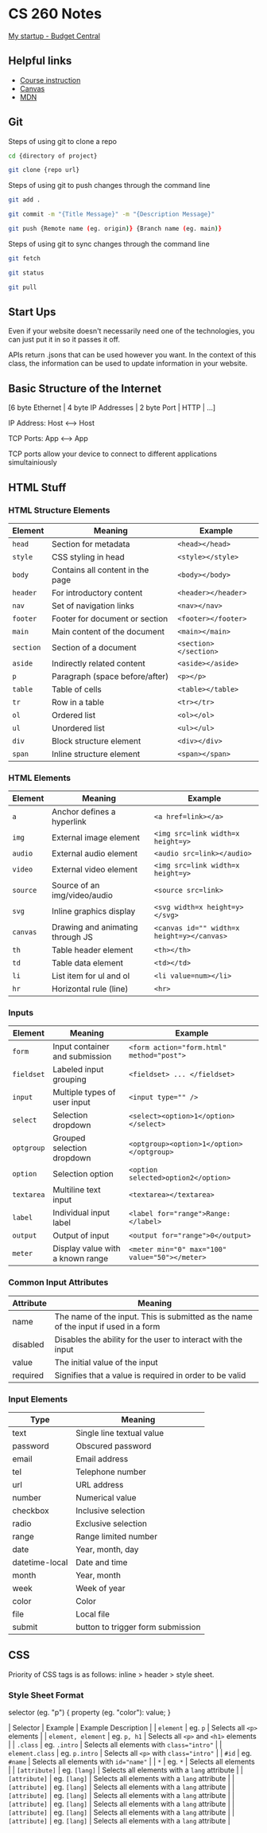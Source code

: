 # CS 260 Notes

[My startup - Budget Central]()

## Helpful links

- [Course instruction](https://github.com/webprogramming260)
- [Canvas](https://byu.instructure.com)
- [MDN](https://developer.mozilla.org)

## Git
Steps of using git to clone a repo
```bash
cd {directory of project}
```
```bash
git clone {repo url}
```
Steps of using git to push changes through the command line
```bash
git add .
```
```bash
git commit -m "{Title Message}" -m "{Description Message}"
```
```bash
git push {Remote name (eg. origin)} {Branch name (eg. main)}
```
Steps of using git to sync changes through the command line
```bash
git fetch
```
```bash
git status
```
```bash
git pull
```

## Start Ups
Even if your website doesn't necessarily need one of the technologies, you can just put it in so it passes it off.

APIs return .jsons that can be used however you want. In the context of this class, the information can be used to update information in your website.

## Basic Structure of the Internet
[6 byte Ethernet | 4 byte IP Addresses | 2 byte Port | HTTP | ...]

IP Address: Host <--> Host

TCP Ports: App <--> App

TCP ports allow your device to connect to different applications simultainiously

## HTML Stuff

### HTML Structure Elements
| Element    | Meaning                          | Example                                        |
| ---------- | -------------------------------- | ---------------------------------------------- |
| `head`     | Section for metadata             | `<head></head>`                                |
| `style`    | CSS styling in head              | `<style></style>`                              |
| `body`     | Contains all content in the page | `<body></body>`                                |
| `header`   | For introductory content         | `<header></header>`                            |
| `nav`      | Set of navigation links          | `<nav></nav>`                                  |
| `footer`   | Footer for document or section   | `<footer></footer>`                            |
| `main`     | Main content of the document     | `<main></main>`                                |
| `section`  | Section of a document            | `<section></section>`                          |
| `aside`    | Indirectly related content       | `<aside></aside>`                              |
| `p`        | Paragraph (space before/after)   | `<p></p>`                                      |
| `table`    | Table of cells                   | `<table></table>`                              |
| `tr`       | Row in a table                   | `<tr></tr>`                                    |
| `ol`       | Ordered list                     | `<ol></ol>`                                    |
| `ul`       | Unordered list                   | `<ul></ul>`                                    |
| `div`      | Block structure element          | `<div></div>`                                  |
| `span`     | Inline structure element         | `<span></span>`                                |

### HTML Elements
| Element    | Meaning                          | Example                                        |
| ---------- | -------------------------------- | ---------------------------------------------- |
| `a`        | Anchor defines a hyperlink       | `<a href=link></a>`                            |
| `img`      | External image element           | `<img src=link width=x height=y>`              |
| `audio`    | External audio element           | `<audio src=link></audio>`                     |
| `video`    | External video element           | `<img src=link width=x height=y>`              |
| `source`   | Source of an img/video/audio     | `<source src=link>`                            |
| `svg`      | Inline graphics display          | `<svg width=x height=y></svg>`                 |
| `canvas`   | Drawing and animating through JS | `<canvas id="" width=x height=y></canvas>`     |
| `th`       | Table header element             | `<th></th>`                                    |
| `td`       | Table data element               | `<td></td>`                                    |
| `li`       | List item for ul and ol          | `<li value=num></li>`                          |
| `hr`       | Horizontal rule (line)           | `<hr>`                                         |

### Inputs
| Element    | Meaning                          | Example                                        |
| ---------- | -------------------------------- | ---------------------------------------------- |
| `form`     | Input container and submission   | `<form action="form.html" method="post">`      |
| `fieldset` | Labeled input grouping           | `<fieldset> ... </fieldset>`                   |
| `input`    | Multiple types of user input     | `<input type="" />`                            |
| `select`   | Selection dropdown               | `<select><option>1</option></select>`          |
| `optgroup` | Grouped selection dropdown       | `<optgroup><option>1</option></optgroup>`      |
| `option`   | Selection option                 | `<option selected>option2</option>`            |
| `textarea` | Multiline text input             | `<textarea></textarea>`                        |
| `label`    | Individual input label           | `<label for="range">Range: </label>`           |
| `output`   | Output of input                  | `<output for="range">0</output>`               |
| `meter`    | Display value with a known range | `<meter min="0" max="100" value="50"></meter>` |

### Common Input Attributes
| Attribute | Meaning                                                                             |
| --------- | ----------------------------------------------------------------------------------- |
| name      | The name of the input. This is submitted as the name of the input if used in a form |
| disabled  | Disables the ability for the user to interact with the input                        |
| value     | The initial value of the input                                                      |
| required  | Signifies that a value is required in order to be valid                             |

### Input Elements
| Type           | Meaning                           |
| -------------- | --------------------------------- |
| text           | Single line textual value         |
| password       | Obscured password                 |
| email          | Email address                     |
| tel            | Telephone number                  |
| url            | URL address                       |
| number         | Numerical value                   |
| checkbox       | Inclusive selection               |
| radio          | Exclusive selection               |
| range          | Range limited number              |
| date           | Year, month, day                  |
| datetime-local | Date and time                     |
| month          | Year, month                       |
| week           | Week of year                      |
| color          | Color                             |
| file           | Local file                        |
| submit         | button to trigger form submission |

## CSS

Priority of CSS tags is as follows: inline > header > style sheet. 

### Style Sheet Format
selector (eg. "p") {
    property (eg. "color"): value;
}

| Selector           | Example       | Example Description                          |
| `element`          | eg. `p`       | Selects all `<p>` elements                   |
| `element, element` | eg. `p, h1`   | Selects all `<p>` and `<h1>` elements        |
| `.class`           | eg. `.intro`  | Selects all elements with `class="intro"`    |
| `element.class`    | eg. `p.intro` | Selects all `<p>` with `class="intro"`       |
| `#id`              | eg. `#name`   | Selects all elements with `id="name"`        |
| `*`                | eg. `*`       | Selects all elements                         |
| `[attribute]`      | eg. `[lang]`  | Selects all elements with a `lang` attribute |
| `[attribute]`      | eg. `[lang]`  | Selects all elements with a `lang` attribute |
| `[attribute]`      | eg. `[lang]`  | Selects all elements with a `lang` attribute |
| `[attribute]`      | eg. `[lang]`  | Selects all elements with a `lang` attribute |
| `[attribute]`      | eg. `[lang]`  | Selects all elements with a `lang` attribute |
| `[attribute]`      | eg. `[lang]`  | Selects all elements with a `lang` attribute |
| `[attribute]`      | eg. `[lang]`  | Selects all elements with a `lang` attribute |